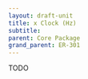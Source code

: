 ```yaml
---
layout: draft-unit
title: x Clock (Hz)
subtitle: 
parent: Core Package
grand_parent: ER-301
---
```


TODO
